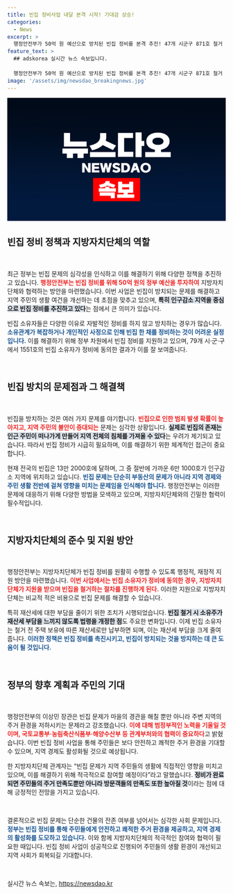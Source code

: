```yaml
---
title: 빈집 정비사업 내달 본격 시작! 기대감 상승!
categories:
  - News
excerpt: >
  행정안전부가 50억 원 예산으로 방치된 빈집 정비를 본격 추진! 47개 시군구 871호 철거 결정, 인구감소 지역의 빈집 문제 해결 기대! 지금 바로 클릭해 자세한 내용을 알아보세요!
feature_text: >
  ## adskorea 실시간 뉴스 속보입니다.

  행정안전부가 50억 원 예산으로 방치된 빈집 정비를 본격 추진! 47개 시군구 871호 철거 결정, 인구감소 지역의 빈집 문제 해결 기대! 지금 바로 클릭해 자세한 내용을 알아보세요!
image: '/assets/img/newsdao_breakingnews.jpg'
---
```


<p><img src="/assets/img/newsdao_breakingnews.jpg" alt="adskorea 속보" /></p>

<h2 data-ke-size="size26">빈집 정비 정책과 지방자치단체의 역할</h2>

<p data-ke-size="size16">&nbsp;</p>

<p>최근 정부는 빈집 문제의 심각성을 인식하고 이를 해결하기 위해 다양한 정책을 추진하고 있습니다. <b><span style="color: #ee2323;">행정안전부는 빈집 정비를 위해 50억 원의 정부 예산을 투자하여</span></b> 지방자치단체와 협력하는 방안을 마련했습니다. 이번 사업은 빈집이 방치되는 문제를 해결하고 지역 주민의 생활 여건을 개선하는 데 초점을 맞추고 있으며, <b><span style="background-color: #21538527;">특히 인구감소 지역을 중심으로 빈집 정비를 추진하고 있다</span></b>는 점에서 큰 의미가 있습니다.</p>

<p>빈집 소유자들은 다양한 이유로 자발적인 정비를 하지 않고 방치하는 경우가 많습니다. <b><span style="color: #1a5490;">소유관계가 복잡하거나 개인적인 사정으로 인해 빈집 한 채를 정비하는 것이 어려운 실정입니다.</span></b> 이를 해결하기 위해 정부 차원에서 빈집 정비를 지원하고 있으며, 79개 시·군·구에서 1551호의 빈집 소유자가 정비에 동의한 결과가 이를 잘 보여줍니다.</p>

<p data-ke-size="size16">&nbsp;</p>

<h2 data-ke-size="size26">빈집 방치의 문제점과 그 해결책</h2>

<p data-ke-size="size16">&nbsp;</p>

<p>빈집을 방치하는 것은 여러 가지 문제를 야기합니다. <b><span style="color: #ee2323;">빈집으로 인한 범죄 발생 확률이 높아지고, 지역 주민의 불안이 증대되는</span></b> 문제는 심각한 상황입니다. <b><span style="background-color: #21538527;">실제로 빈집의 존재는 인근 주민이 떠나가게 만들어 지역 전체의 침체를 가져올 수 있다</span></b>는 우려가 제기되고 있습니다. 따라서 빈집 정비가 시급히 필요하며, 이를 해결하기 위한 체계적인 접근이 중요합니다.</p>

<p>현재 전국의 빈집은 13만 2000호에 달하며, 그 중 절반에 가까운 6만 1000호가 인구감소 지역에 위치하고 있습니다. <b><span style="color: #1a5490;">빈집 문제는 단순히 부동산의 문제가 아니라 지역 경제와 주민 생활 전반에 걸쳐 영향을 미치는 문제임을 인식해야 합니다.</span></b> 행정안전부는 이러한 문제에 대응하기 위해 다양한 방법을 모색하고 있으며, 지방자치단체와의 긴밀한 협력이 필수적입니다.</p>

<p data-ke-size="size16">&nbsp;</p>

<h2 data-ke-size="size26">지방자치단체의 준수 및 지원 방안</h2>

<p data-ke-size="size16">&nbsp;</p>

<p>행정안전부는 지방자치단체가 빈집 정비를 원활히 수행할 수 있도록 행정적, 재정적 지원 방안을 마련했습니다. <b><span style="color: #ee2323;">이번 사업에서는 빈집 소유자가 정비에 동의한 경우, 지방자치단체가 지원을 받으며 빈집을 철거하는 절차를 진행하게 된다.</span></b> 이러한 지원으로 지방자치단체는 비교적 적은 비용으로 빈집 문제를 해결할 수 있습니다.</p>

<p>특히 재산세에 대한 부담을 줄이기 위한 조치가 시행되었습니다. <b><span style="background-color: #21538527;">빈집 철거 시 소유주가 재산세 부담을 느끼지 않도록 법령을 개정한 점</span></b>도 주요한 변화입니다. 이제 빈집 소유자는 철거 전 주택 보유에 따른 재산세로만 납부하면 되며, 이는 재산세 부담을 크게 줄여줍니다. <b><span style="color: #1a5490;">이러한 정책은 빈집 정비를 촉진시키고, 빈집이 방치되는 것을 방지하는 데 큰 도움이 될 것입니다.</span></b></p>

<p data-ke-size="size16">&nbsp;</p>

<h2 data-ke-size="size26">정부의 향후 계획과 주민의 기대</h2>

<p data-ke-size="size16">&nbsp;</p>

<p>행정안전부의 이상민 장관은 빈집 문제가 마을의 경관을 해칠 뿐만 아니라 주변 지역의 주거 환경을 저하시키는 문제라고 강조했습니다. <b><span style="color: #ee2323;">이에 대해 범정부적인 노력을 기울일 것이며, 국토교통부·농림축산식품부·해양수산부 등 관계부처와의 협력이 중요하다</span></b>고 밝혔습니다. 이번 빈집 정비 사업을 통해 주민들은 보다 안전하고 쾌적한 주거 환경을 기대할 수 있으며, 지역 경제도 활성화될 것으로 예상됩니다.</p>

<p>한 지방자치단체 관계자는 “빈집 문제가 지역 주민들의 생활에 직접적인 영향을 미치고 있으며, 이를 해결하기 위해 적극적으로 참여할 예정이다”라고 말했습니다. <b><span style="background-color: #21538527;">정비가 완료되면 주민들의 주거 만족도뿐만 아니라 방문객들의 만족도 또한 높아질 것</span></b>이라는 점에 대해 긍정적인 전망을 가지고 있습니다.</p>

<p data-ke-size="size16">&nbsp;</p>

<p>결론적으로 빈집 문제는 단순한 건물의 잔존 여부를 넘어서는 심각한 사회 문제입니다. <b><span style="color: #1a5490;">정부는 빈집 정비를 통해 주민들에게 안전하고 쾌적한 주거 환경을 제공하고, 지역 경제의 활성화를 도모하고 있습니다.</span></b> 이와 함께 지방자치단체의 적극적인 참여와 협력이 필요한 때입니다. 빈집 정비 사업이 성공적으로 진행되어 주민들의 생활 환경이 개선되고 지역 사회가 회복되길 기대합니다.</p>

<p data-ke-size="size16">&nbsp;</p>
실시간 뉴스 속보는, <a href="https://newsdao.kr" rel="dofollow">https://newsdao.kr</a>


